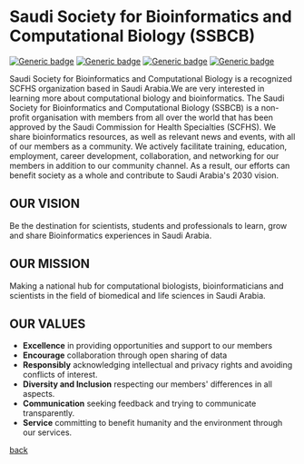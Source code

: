 # Saudi Society for Bioinformatics and Computational Biology (SSBCB)

  [![Generic badge](https://img.shields.io/badge/Linkedin-Connect-0077b5.svg)](https://www.linkedin.com/in/ssbcb-31587a222)
  [![Generic badge](https://img.shields.io/badge/Twitter-follow-00acee.svg)](https://twitter.com/S_Bioinformatic)
  [![Generic badge](https://img.shields.io/badge/Slack-join-3F0F3F.svg)](https://join.slack.com/t/ssbcb-88x5390/shared_invite/zt-yk9wdf3r-2u~cG1nbUpH73DEFnMd25Q)
  [![Generic badge](https://img.shields.io/badge/About-Us-green.svg)](https://ssbcb.github.io/About.html)

Saudi Society for Bioinformatics and Computational Biology is a recognized SCFHS organization based in Saudi Arabia.We are very interested in learning more about computational biology and bioinformatics. The Saudi Society for Bioinformatics and Computational Biology (SSBCB) is a non-profit organisation with members from all over the world that has been approved by the Saudi Commission for Health Specialties (SCFHS). We share bioinformatics resources, as well as relevant news and events, with all of our members as a community. We actively facilitate training, education, employment, career development, collaboration, and networking for our members in addition to our community channel. As a result, our efforts can benefit society as a whole and contribute to Saudi Arabia's 2030 vision.

## OUR VISION
Be the destination for scientists, students and professionals to learn, grow and share Bioinformatics experiences in Saudi Arabia. 

## OUR MISSION
Making a national hub for computational biologists, bioinformaticians  and  scientists in  the field of biomedical and life sciences in Saudi Arabia.

## OUR VALUES
- **Excellence** in providing opportunities and support to our members
- **Encourage** collaboration through open sharing of data
- **Responsibly** acknowledging intellectual and privacy rights and avoiding conflicts of interest.
- **Diversity and Inclusion** respecting our members' differences in all aspects. 
- **Communication** seeking feedback and trying to communicate transparently. 
- **Service** committing to benefit humanity and the environment through our services.

[back](./)
